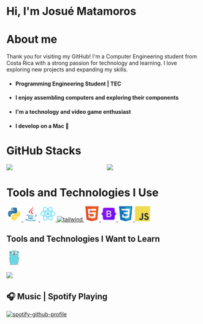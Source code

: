 # Hi, I'm Josué Matamoros

# About me 
Thank you for visiting my GitHub! I'm a Computer Engineering student from Costa Rica with a strong passion for technology and learning. I love exploring new projects and expanding my skills.

* #### Programming Engineering Student | TEC 
* #### I enjoy assembling computers and exploring their components
* #### I'm a technology and video game enthusiast
* #### I develop on a Mac 🍏

# GitHub Stacks

<div style="display: flex; justify-content: space-between;">
  <img src="https://github-readme-stats.vercel.app/api?username=JosueMatamoros&theme=dark&hide_border=false&include_all_commits=true&count_private=true" style="width: 48%;" /> <br>
  <img src="https://github-readme-streak-stats.herokuapp.com/?user=JosueMatamoros&theme=dark&hide_border=false" style="width: 48%;" />
</div>

# Tools and Technologies I Use

<p align="left">
  <a href="https://www.python.org" target="_blank" rel="noreferrer">
    <img src="https://raw.githubusercontent.com/devicons/devicon/master/icons/python/python-original.svg" alt="python" width="40" height="40"/>
  </a>
  <a href="https://www.java.com" target="_blank" rel="noreferrer">
    <img src="https://raw.githubusercontent.com/devicons/devicon/master/icons/java/java-original.svg" alt="java" width="40" height="40"/>
  </a>
  <a href="https://reactjs.org/" target="_blank" rel="noreferrer">
    <img src="https://raw.githubusercontent.com/devicons/devicon/master/icons/react/react-original.svg" alt="react" width="40" height="40"/>
  </a>
  <a href="https://tailwindcss.com/" target="_blank" rel="noreferrer">
    <img src="https://www.vectorlogo.zone/logos/tailwindcss/tailwindcss-icon.svg" alt="tailwind" width="40" height="40"/>
  </a>
  <a href="https://developer.mozilla.org/en-US/docs/Web/HTML" target="_blank" rel="noreferrer">
    <img src="https://raw.githubusercontent.com/devicons/devicon/master/icons/html5/html5-original.svg" alt="html" width="40" height="40"/>
  </a>
  <a href="https://getbootstrap.com" target="_blank" rel="noreferrer">
    <img src="https://raw.githubusercontent.com/devicons/devicon/master/icons/bootstrap/bootstrap-original.svg" alt="bootstrap" width="40" height="40"/>
  </a>
  <a href="https://developer.mozilla.org/en-US/docs/Web/CSS" target="_blank" rel="noreferrer">
    <img src="https://raw.githubusercontent.com/devicons/devicon/master/icons/css3/css3-original.svg" alt="css" width="40" height="40"/>
  </a>
  <a href="https://developer.mozilla.org/en-US/docs/Web/JavaScript" target="_blank" rel="noreferrer">
    <img src="https://raw.githubusercontent.com/devicons/devicon/master/icons/javascript/javascript-original.svg" alt="javascript" width="40" height="40"/>
  </a>
</p>

## Tools and Technologies I Want to Learn

<p align="left">
  <a href="https://golang.org/" target="_blank" rel="noreferrer">
    <img src="https://raw.githubusercontent.com/devicons/devicon/master/icons/go/go-original.svg" alt="go" width="40" height="40"/>
  </a>
</p>

<div align="left">
  <img src="https://github-readme-stats.vercel.app/api/top-langs/?username=JosueMatamoros&theme=dark&hide_border=false&include_all_commits=true&count_private=true&layout=compact" />
</div>

## 🎧 Music | Spotify Playing
[![spotify-github-profile](https://spotify-github-profile.vercel.app/api/view?uid=31rvhpy4rlxumpbdyxhoeljthvpu&cover_image=true&theme=novatorem&show_offline=true&background_color=121212&interchange=true&bar_color=53b14f&bar_color_cover=false)](https://spotify-github-profile.vercel.app/api/view?uid=31rvhpy4rlxumpbdyxhoeljthvpu&redirect=true)











